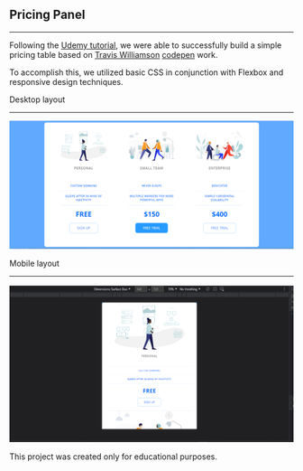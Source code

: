 ## Pricing Panel

___
Following the [Udemy tutorial](https://www.udemy.com/course/the-web-developer-bootcamp/), we were able to successfully build a simple pricing table based on [Travis Williamson](https://codepen.io/travisw) [codepen](https://codepen.io/travisw/pen/EvbKwd) work. 

To accomplish this, we utilized basic CSS in conjunction with Flexbox and responsive design techniques.


Desktop layout
___
![Desktop](./doc/Screenshot1.png)


Mobile layout
___
![Mobile](./doc/Screenshot2.png)

This project was created only for educational purposes.